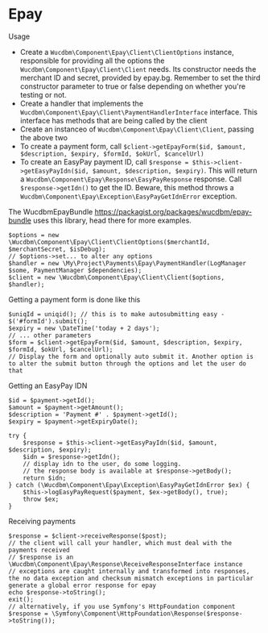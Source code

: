 # Epay

Usage

- Create a `Wucdbm\Component\Epay\Client\ClientOptions` instance, responsible for providing all the options the `Wucdbm\Component\Epay\Client\Client` needs. Its constructor needs the merchant ID and secret, provided by epay.bg. Remember to set the third constructor parameter to true or false depending on whether you're testing or not.
- Create a handler that implements the `Wucdbm\Component\Epay\Client\PaymentHandlerInterface` interface. This interface has methods that are being called by the client
- Create an instanceo of `Wucdbm\Component\Epay\Client\Client`, passing the above two
- To create a payment form, call `$client->getEpayForm($id, $amount, $description, $expiry, $formId, $okUrl, $cancelUrl)`
- To create an EasyPay payment ID, call `$response = $this->client->getEasyPayIdn($id, $amount, $description, $expiry)`. This will return a `Wucdbm\Component\Epay\Response\EasyPayResponse` response. Call `$response->getIdn()` to get the ID. Beware, this method throws a `Wucdbm\Component\Epay\Exception\EasyPayGetIdnError` exception.

The WucdbmEpayBundle https://packagist.org/packages/wucdbm/epay-bundle uses this library, head there for more examples.

```
$options = new \Wucdbm\Component\Epay\Client\ClientOptions($merchantId, $merchantSecret, $isDebug);
// $options->set... to alter any options
$handler = new \My\Project\Payments\Epay\PaymentHandler(LogManager $some, PaymentManager $dependencies);
$client = new \Wucdbm\Component\Epay\Client\Client($options, $handler);
```

Getting a payment form is done like this

```
$uniqId = uniqid(); // this is to make autosubmitting easy - $('#formId').submit();
$expiry = new \DateTime('today + 2 days');
// ... other parameters
$form = $client->getEpayForm($id, $amount, $description, $expiry, $formId, $okUrl, $cancelUrl);
// Display the form and optionally auto submit it. Another option is to alter the submit button through the options and let the user do that
```

Getting an EasyPay IDN

```
$id = $payment->getId();
$amount = $payment->getAmount();
$description = 'Payment #' . $payment->getId();
$expiry = $payment->getExpiryDate();

try {
    $response = $this->client->getEasyPayIdn($id, $amount, $description, $expiry);
    $idn = $response->getIdn();
    // display idn to the user, do some logging.
    // the response body is available at $response->getBody();
    return $idn;
} catch (\Wucdbm\Component\Epay\Exception\EasyPayGetIdnError $ex) {
    $this->logEasyPayRequest($payment, $ex->getBody(), true);
    throw $ex;
}
```

Receiving payments

```
$response = $client->receiveResponse($post);
// the client will call your handler, which must deal with the payments received
// $response is an \Wucdbm\Component\Epay\Response\ReceiveResponseInterface instance
// exceptions are caught internally and transformed into responses, the no data exception and checksum mismatch exceptions in particular generate a global error response for epay
echo $response->toString();
exit();
// alternatively, if you use Symfony's HttpFoundation component
$response = \Symfony\Component\HttpFoundation\Response($response->toString());
```